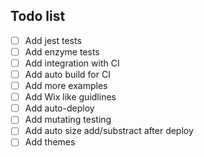 ## Todo list

- [ ] Add jest tests
- [ ] Add enzyme tests
- [ ] Add integration with CI
- [ ] Add auto build for CI
- [ ] Add more examples
- [ ] Add Wix like guidlines
- [ ] Add auto-deploy
- [ ] Add mutating testing
- [ ] Add auto size add/substract after deploy
- [ ] Add themes
